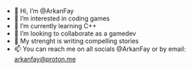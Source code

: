 - 👋 Hi, I’m @ArkanFay
- 👀 I’m interested in coding games
- 🌱 I’m currently learning C++
- 💞️ I’m looking to collaborate as a gamedev
- 💪 My strenght is writing compelling stories
- 📫 You can reach me on all socials @ArkanFay or by email: arkanfay@proton.me

<!---
ArkanFay/ArkanFay is a ✨ special ✨ repository because its `README.md` (this file) appears on your GitHub profile.
You can click the Preview link to take a look at your changes.
--->
